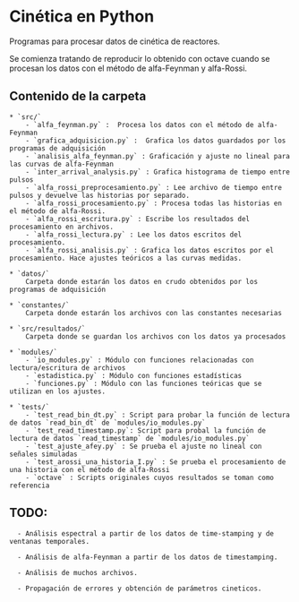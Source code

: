 Cinética en Python
==================

Programas para procesar datos de cinética de reactores.


Se comienza tratando de reproducir lo obtenido con octave cuando se procesan los datos con el método de alfa-Feynman y alfa-Rossi.

Contenido de la carpeta
-----------------------

    * `src/` 
        - `alfa_feynman.py` :  Procesa los datos con el método de alfa-Feynman
        - `grafica_adquisicion.py` :  Grafica los datos guardados por los programas de adquisición
        - `analisis_alfa_feynman.py` : Graficación y ajuste no lineal para las curvas de alfa-Feynman
        - `inter_arrival_analysis.py` : Grafica histograma de tiempo entre pulsos
        - `alfa_rossi_preprocesamiento.py` : Lee archivo de tiempo entre pulsos y devuelve las historias por separado.
        - `alfa_rossi_procesamiento.py` : Procesa todas las historias en el método de alfa-Rossi.
        - `alfa_rossi_escritura.py` : Escribe los resultados del procesamiento en archivos.
        - `alfa_rossi_lectura.py` : Lee los datos escritos del procesamiento.
        - `alfa_rossi_analisis.py` : Grafica los datos escritos por el procesamiento. Hace ajustes teóricos a las curvas medidas.

    * `datos/` 
        Carpeta donde estarán los datos en crudo obtenidos por los programas de adquisición
 
    * `constantes/` 
        Carpeta donde estarán los archivos con las constantes necesarias
    
    * `src/resultados/` 
        Carpeta donde se guardan los archivos con los datos ya procesados

    * `modules/`
        - `io_modules.py` : Módulo con funciones relacionadas con lectura/escritura de archivos
        - `estadistica.py` : Módulo con funciones estadísticas
        - `funciones.py` : Módulo con las funciones teóricas que se utilizan en los ajustes.

    * `tests/`
        - `test_read_bin_dt.py` : Script para probar la función de lectura de datos `read_bin_dt` de `modules/io_modules.py`
        - `test_read_timestamp.py`: Script para probal la función de lectura de datos `read_timestamp` de `modules/io_modules.py`
        - `test_ajuste_afey.py` : Se prueba el ajuste no lineal con señales simuladas
        - `test_arossi_una_historia_I.py` : Se prueba el procesamiento de una historia con el método de alfa-Rossi
        - `octave` : Scripts originales cuyos resultados se toman como referencia


TODO: 
----
      - Análisis espectral a partir de los datos de time-stamping y de ventanas temporales.

      - Análisis de alfa-Feynman a partir de los datos de timestamping.

      - Análisis de muchos archivos.

      - Propagación de errores y obtención de parámetros cineticos.
